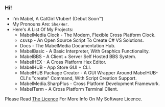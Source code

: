 ### Hi!

- I'm Mabel, A CatGirl Vtuber! (Debut Soon™)
- My Pronouns Are: `She/Her`.
- Here's A List Of My Projects:
  - MabelMedia Clock - The Modern, Flexible Cross Platform Clock.
  - csvsp - An Open Source Script To Create C# VS Solutions.
  - Docs - The MabelMedia Documentation Hub.
  - MabelBasic - A Basic Interpreter, With Graphics Functionality.
  - MabelBBS - A Client + Server Self Hosted BBS System.
  - MabelHEX - A Cross Platform Hex Editor.
  - MabelHUB - App Store GUI + CLI.
  - MabelHUB Package Creator - A GUI Wrapper Around MabelHUB-CLI's "create" Command, With Script Creation Support.
  - MabelMedia.SharpPlus - Cross Platform Development Framework.
  - MabelTerm - A Cross Platform Terminal Client.

Please Read <a href="https://github.com/MabelMedia-LLC/MCSPSL/">The Licence</a> For More Info On My Software Licence.
